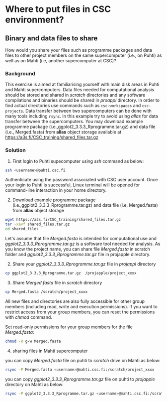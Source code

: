 # Where to put files in CSC environment?

## Binary and data files to share

How would you share your files such as programme packages and data files to other project members on the same supercomputer (i.e., on Puhti) as well as on Mahti (i.e, another supercomputer at CSC)?

###  Background

This exercise is aimed at familiarising yourself with main disk areas in Puhti and Mahti supercomputers. Data files needed for computational analysis should be stored and shared in *scratch* directories and any software compilations and binaries should be shared in *proappl* directory. In order to find actual directories use commands such as `csc-workspaces` and `csc-projects`. Data transfer between two supercomputers can be done with many tools including `rsync`. In this example try to avoid using *allas* for data transfer between the supercomputers. You may download example programme package (i.e.,ggplot2_3.3.3_Rprogramme.tar.gz) and data file (i.e., Merged.fasta) from **allas** object storage available at https://a3s.fi/CSC_training/shared_files.tar.gz

### Solution

1. First login to Puhti supecomputer using *ssh* command as below:

```bash
ssh <username>@puhti.csc.fi
```
Authenticate using the password associated with CSC user account. Once your login to Puhti is successful, Linux terminal will be opened for command-line interaction in your home directory. 

2. Download example programme package (i.e.,ggplot2_3.3.3_Rprogramme.tar.gz) and data file (i.e, Merged.fasta) from **allas** object storage

```bash
wget https://a3s.fi/CSC_training/shared_files.tar.gz
tar -xavf shared_files.tar.gz
cd shared_files
```

Let's assume that file *Merged.fasta* is intended for computational use and *ggplot2_3.3.3_Rprogramme.tar.gz* is a software tool needed for analysis. As you know the project name, you can share file *Merged.fasta* in scratch folder and *ggplot2_3.3.3_Rprogramme.tar.gz* file in projapple directory.


2. Share your *ggplot2_3.3.3_Rprogramme.tar.gz* file in *projappl* directory

```bash
cp ggplot2_3.3.3_Rprogramme.tar.gz  /projapple/project_xxxx
````

3. Share *Merged.fasta* file in *scratch* directory
```bash
cp Merged.fasta /scratch/project_xxxx
```
All new files and directories are also fully accessible for other group members (including read, write and execution permissions). If you want to restrict access from your group members, you can reset the permissions with *chmod* command.

Set read-only permissions for your group members for the file *Merged.fasta*:

```bash
chmod -R g-w Merged.fasta
```
4. sharing files in Mahti supercomputer

you can copy *Merged.fasta* file on puhti to *scratch* drive on Mahti as below:

```bash
rsync -P Merged.fasta <username>@mahti.csc.fi:/scratch/project_xxxx
```
you can copy *ggplot2_3.3.3_Rprogramme.tar.gz* file on puhti to *projapple* directory on Mahti as below:

```bash
rsync -P ggplot2_3.3.3_Rprogramme.tar.gz <username>@mahti.csc.fi:/scratch/project_xxxx
```


